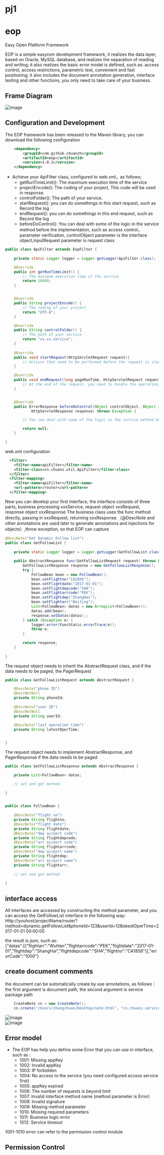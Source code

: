 # pj1
# eop
Easy Open Platform Framework

EOP is a simple easyrom development framework, it realizes the data layer, based on Oracle, MySQL database, and realizes the separation of reading and writing; it also realizes the basic error model is defined, such as: access control, access restrictions, parametric test, convenient and fast positioning; it also includes the document annotation generation, interface testing and other functions, you only need to take care of your business.

## Frame Diagram
![image](https://raw.githubusercontent.com/chuanzh/eop/master/doc/eop.png) 

## Configuration and Development
The EOP framework has been released to the Maven library, you can download the following configuration
```xml
	<dependency>
		<groupId>com.github.chuanzh</groupId>
		<artifactId>eop</artifactId>
		<version>1.0.1</version>
	</dependency>
```
  + Achieve your ApiFilter class, configured to web.xml，as follows;  
    + getRunTimeLimit(): The maximum execution time of the service  
    + projectEncode(): The coding of your project, This code will be used in response.  
    + controlFolder(): The path of your service.  
    + startRequest(): you can do somethings in this start request, such as Record the log  
    + endRequest(): you can do somethings in this end request, such as Record the log  
    + beforeDoControl(): You can deal with some of the logic in the service method before the implementation, such as access control，parameter verification, controlObject parameter is the interface object,inputRequest parameter is request class  
```Java
public class ApiFilter extends EopFilter {
	
	private static Logger logger = Logger.getLogger(ApiFilter.class);

	@Override
	public int getRunTimeLimit() {
	    // The maximum execution time of the service
		return 10000;
	}


	@Override
	public String projectEncode() {
		// The coding of your project
		return "UTF-8";
	}

	@Override
	public String controlFolder() {
		// The path of your service
		return "xx.xx.service";
	}
	
	@Override
	public void startRequest(HttpServletRequest request){
		// Actions that need to be performed before the request is started, such as log printing
	}

	@Override
	public void endRequest(long pageRunTime, HttpServletRequest request, AbstractResponse responseBean) {
		// At the end of the request, you need to handle the operation, such as log printing, etc.
	}


	@Override
	public ErrorResponse beforeDoControl(Object controlObject, Object inputRequest, HttpServletRequest request,
			HttpServletResponse response) throws Exception {

		// You can deal with some of the logic in the service method before the implementation, such as access control, access control has a separate module, you can use，You can return ErrorResponse when permission is not authenticated

		return null;
	}

}
```
web.xml configuration
```xml
  <filter>
    <filter-name>apiFilter</filter-name>
    <filter-class>cn.chuanz.util.ApiFilter</filter-class>
  </filter>
  <filter-mapping>
    <filter-name>apiFilter</filter-name>
    <url-pattern>/router</url-pattern>
  </filter-mapping>
```
Now you can develop your first interface, the interface consists of three parts, business processing xxxService, request object xxxRequest, response object xxxResponse
The business class uses the func method directly, passing in xxxRequest, returning xxxResponse.（@DescNote and other annotations are used later to generate annotations and injections for objects）,throw exception, so that EOP can capture
```Java
@DescNote("Get Dynamic Follow list")
public class GetFollowList {
		
	private static Logger logger = Logger.getLogger(GetFollowList.class); 
	
	public AbstractResponse func(GetFollowListRequest request) throws Exception {
		GetFollowListResponse response = new GetFollowListResponse();
		try {	
			FollowBean bean = new FollowBean();
			bean.setFlightno("CA1858");
			bean.setFlightdate("2017-01-01");
			bean.setFlightdepcode("SHA");
			bean.setFlightarrcode("PEK");
			bean.setFlightdep("ShangHai");
			bean.setFlightarr("BeiJing");
			List<FollowBean> datas = new ArrayList<FollowBean>();
			datas.add(bean);
			response.setDatas(datas);;
		} catch (Exception e) {
			logger.error(FuncStatic.errorTrace(e));
			throw e;
		}
		
		return response;
	}
	
}
```
The request object needs to inherit the AbstractRequest class, and if the data needs to be paged, the PagerRequest
```Java
public class GetFollowListRequest extends AbstractRequest {

	@DescNote("phone ID")
	@DescNotNull
	private String phoneId;
	
	@DescNote("user ID")
	@DescNotNull
	private String userId;
	
	@DescNote("last operation time")
	private String latestOperTime;


}
```
The request object needs to implement AbstractResponse, and PagerResponse if the data needs to be paged
```Java
public class GetFollowListResponse extends AbstractResponse {

	private List<FollowBean> datas;

	// set and get method
	
}


public class FollowBean {
	
	@DescNote("flight no")
	private String flightno;
	@DescNote("flight date")
	private String flightdate;
	@DescNote("dep airport code")
	private String flightdepcode;
	@DescNote("arr airport code")
	private String flightarrcode;
	@DescNote("dep airport name")
	private String flightdep;
	@DescNote("arr airport name")
	private String flightarr;
	
	// set and get method
	
}
```

## interface access  
All interfaces are accessed by constructing the method parameter, and you can access the GetFollowList interface in the following way:  
Http://youhost/projectName/router?method=dynamic.getFollowList&phoneId=123&userId=12&latestOperTime=2017-01-01 00:00:00  

the result is json, such as:  
{"datas":[{"flightarr":"WuHan","flightarrcode":"PEK","flightdate":"2017-01-01","flightdep":"ShangHai","flightdepcode":"SHA","flightno":"CA1858"}],"errorCode":"1000"}

## create document comments
the document can be automatically create by use annotations, as follows：  
the first argument is document path, the second argument is service package path  
```Java
    CreateNote cn = new CreateNote();
    cn.create("/Users/zhangchuan/Desktop/note.html", "cn.chuanz.service");
```
![image](https://raw.githubusercontent.com/chuanzh/eop/master/doc/doc1.png)   
![image](https://raw.githubusercontent.com/chuanzh/eop/master/doc/doc2.png)   


## Error model  
  + The EOP has help you define some Error that you can use in interface, such as :    
    + 1001: Missing appKey  
    + 1002: Invalid appKey
    + 1003: IP forbidden  
    + 1004: No access to the service (you need configured access service first)    
    + 1005: appKey expired  
    + 1006: The number of requests is beyond limit  
    + 1007: Invalid interface method name (method parameter is Error)  
    + 1008: Invalid signature  
    + 1009: Missing method parameter  
    + 1010: Missing required parameters  
    + 1011: Business logic error  
    + 1012: Service timeout  

1001-1010 error can refer to the permission control module  

## Permission Control  

